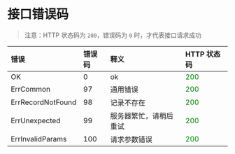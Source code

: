 # 接口错误码

> 注意：HTTP 状态码为 `200`，错误码为 `0` 时，才代表接口请求成功

| **错误** | **错误码** | **释义** | **HTTP 状态码** |
|:---------|:-----------|:---------|:----------------|
| OK | 0 | ok | <font color='green'>200</font> |
| ErrCommon | 97 | 通用错误 | <font color='green'>200</font> |
| ErrRecordNotFound | 98 | 记录不存在 | <font color='green'>200</font> |
| ErrUnexpected | 99 | 服务器繁忙，请稍后重试 | <font color='green'>200</font> |
| ErrInvalidParams | 100 | 请求参数错误 | <font color='green'>200</font> |
